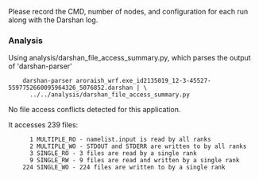 Please record the CMD, number of nodes, and configuration for each run along with the Darshan log.

### Analysis

Using analysis/darshan_file_access_summary.py, which parses the output of 'darshan-parser'

        darshan-parser aroraish_wrf.exe_id2135019_12-3-45527-5597752660095964326_5076852.darshan | \
          ../../analysis/darshan_file_access_summary.py

No file access conflicts detected for this application.

It accesses 239 files:

          1 MULTIPLE_RO - namelist.input is read by all ranks
          2 MULTIPLE_WO - STDOUT and STDERR are written to by all ranks
          3 SINGLE_RO - 3 files are read by a single rank
          9 SINGLE_RW - 9 files are read and written by a single rank
        224 SINGLE_WO - 224 files are written to by a single rank

